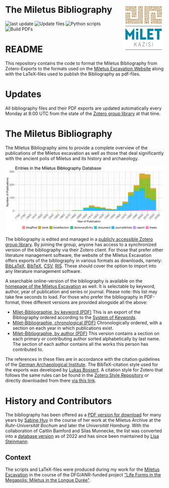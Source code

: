 # The Miletus Bibliography	<a href='https://www.miletgrabung.uni-hamburg.de/material/bibliographie.html'><img src='data/figures/milet-logo-tr.png' align="right" height="150" /></a>

<!-- badges: start -->
![last update](https://img.shields.io/github/last-commit/lsteinmann/Miletus_Bibliography?label=last%20update)
![Update files](https://github.com/lsteinmann/Miletus_Bibliography/actions/workflows/update.yml/badge.svg)
![Python scripts](https://github.com/lsteinmann/Miletus_Bibliography/actions/workflows/python.yml/badge.svg)
![Build PDFs](https://github.com/lsteinmann/Miletus_Bibliography/actions/workflows/tex.yml/badge.svg)
<!-- badges: end -->

# README
This repository contains the code to format the Miletus Bibliography from Zotero-Exports to the formats used on the [Miletus Excavation Website](https://www.miletgrabung.uni-hamburg.de/en/material/bibliographie.html) along with the LaTeX-files used to publish the Bibliography as pdf-files. 

# Updates

All bibliography files and their PDF exports are updated automatically every Monday at 8:00 UTC from the state of the [Zotero group library](https://www.zotero.org/groups/4475959/milet_bibliography) at that time.

# The Miletus Bibliography

The Miletus Bibliography aims to provide a complete overview of the publications of the Miletus excavation as well as those that deal significantly with the ancient polis of Miletus and its history and archaeology.

![Publications in the Miletus Bibliography by Year](out/figures/mil-pubs-by-year-type.png "Publications in the Miletus Bibliography by Year")

The bibliography is edited and managed in a [publicly accessible Zotero group library](https://www.zotero.org/groups/4475959/milet_bibliography). By joining the group, anyone has access to a synchronized version of the bibliography via their Zotero client. For those that prefer other literature management software, the website of the Miletus Excavation offers exports of the bibliography in various formats as downloads, namely: [BibLaTeX](https://raw.github.com/lsteinmann/Miletus_Bibliography/main/data/Milet_Bibliography_BibLaTeX.bib), [BibTeX](https://raw.github.com/lsteinmann/Miletus_Bibliography/main/data/Milet_Bibliography_BibTeX.bib), [CSV](https://raw.github.com/lsteinmann/Miletus_Bibliography/main/data/Milet_Bibliography_CSV.csv), [RIS](https://raw.github.com/lsteinmann/Miletus_Bibliography/main/data/Milet_Bibliography_RIS.ris). These should cover the option to import into any literature management software.

A searchable online-version of the bibliography is available on the [homepage of the Miletus Excavation](https://www.miletgrabung.uni-hamburg.de/material/bibliographie.html) as well. It is selectable by keyword, author, year of publication and series or journal. Please note: this list may take few seconds to load. For those who prefer the bibliography in PDF-format, three different versions are provided alongside all the above: 

* [Milet-Bibliographie, by keyword (PDF)](https://raw.github.com/lsteinmann/Miletus_Bibliography/main/out/pdf/milet-bibliographie-by-tag-pdf.pdf)
    This is an export of the Bibliography ordered according to the [System of Keywords](https://www.miletgrabung.uni-hamburg.de/en/material/bibliographie/bib-tags.html).
* [Milet-Bibliographie, chronological (PDF)](https://raw.github.com/lsteinmann/Miletus_Bibliography/main/out/pdf/milet-bibliographie-by-year-pdf.pdf)
    Chronologically ordered, with a section on each year in which publications exist. 
* [Milet-Bibliographie, by author (PDF)](https://raw.github.com/lsteinmann/Miletus_Bibliography/main/out/pdf/milet-bibliographie-by-author-pdf.pdf)
   This version contains a section on each primary or contributing author sorted alphabetically by last name. The section of each author contains all the works this person has contributed to. 

The references in these files are in accordance with the citation guidelines of the [German Archaeological Institute](https://www.dainst.org/publikationen/publizieren-beim-dai/richtlinien). The BibTeX-citation style used for the exports was developed by [Lukas Bossert](http://lukascbossert.github.io/biblatex-archaeologie/). A citation style for Zotero that follows the same rules can be found in the [Zotero Style Repository](https://www.zotero.org/styles) or directly downloaded from there [via this link](https://www.zotero.org/styles/deutsches-archaologisches-institut). 


# History and Contributors
The bibliography has been offered as a [PDF version for download](https://doi.org/10.25592/uhhfdm.8678) for many years by [Sabine Huy](https://orcid.org/0000-0001-7401-3662) in the course of her work at the Miletus Archive at the *Ruhr-Universität Bochum* and later the *Universität Hamburg*. With the collaboration of Caitlin Bamford and Silas Munnecke, the list was converted into a [database version](https://www.zotero.org/groups/4475959/milet_bibliography) as of 2022 and has since been maintained by [Lisa Steinmann](https://orcid.org/0000-0002-2215-1243).


## Context
The scripts and LaTeX-files were produced during my work for the [Miletus Excavation](https://www.miletgrabung.uni-hamburg.de/) in the course of the DFG/ANR-funded project ["Life Forms in the Megapolis: Miletus in the Longue Durée"](https://www.kulturwissenschaften.uni-hamburg.de/ka/forschung/lebensformen-megapolis.html). 
